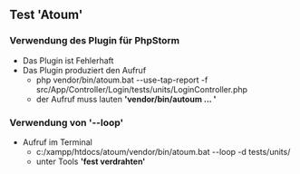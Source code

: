 ## Test **'Atoum'**

### Verwendung des Plugin für PhpStorm
+ Das Plugin ist Fehlerhaft
+ Das Plugin produziert den Aufruf
    + php vendor/bin/atoum.bat --use-tap-report -f src/App/Controller/Login/tests/units/LoginController.php
    + der Aufruf muss lauten **'vendor/bin/autoum ... '**
    
### Verwendung von **'--loop'**
+ Aufruf im Terminal
    + c:/xampp/htdocs/atoum/vendor/bin/atoum.bat --loop -d tests/units/
    + unter Tools **'fest verdrahten'**

